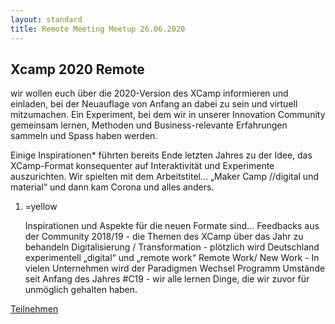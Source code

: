 ```yaml
---
layout: standard
title: Remote Meeting Meetup 26.06.2020
---
```

## Xcamp 2020 Remote

wir wollen euch über die 2020-Version des XCamp informieren und einladen, bei der Neuauflage von Anfang an dabei zu sein und virtuell mitzumachen. Ein Experiment, bei dem wir in unserer Innovation Community gemeinsam lernen, Methoden und Business-relevante Erfahrungen sammeln und Spass haben werden.

Einige Inspirationen* führten bereits Ende letzten Jahres zu der Idee, das XCamp-Format konsequenter auf Interaktivität und Experimente auszurichten. Wir spielten mit dem Arbeitstitel… „Maker Camp //digital und material“ und dann kam Corona und alles anders.

1. =yellow

   Inspirationen und Aspekte für die neuen Formate sind…
   Feedbacks aus der Community 2018/19 - die Themen des XCamp über das Jahr zu behandeln
   Digitalisierung / Transformation - plötzlich wird Deutschland experimentell „digital“ und „remote work“
   Remote Work/ New Work - In vielen Unternehmen wird der Paradigmen Wechsel Programm
   Umstände seit Anfang des Jahres #C19 - wir alle lernen Dinge, die wir zuvor für unmöglich gehalten haben.

[Teilnehmen](tickets/2020-06-26-remote-meetings)
